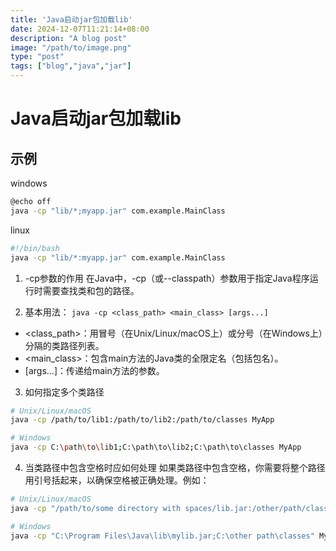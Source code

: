 ```yaml
---
title: 'Java启动jar包加载lib'
date: 2024-12-07T11:21:14+08:00
description: "A blog post"
image: "/path/to/image.png"
type: "post"
tags: ["blog","java","jar"]
---
```


# Java启动jar包加载lib
## 示例
windows
```bash
@echo off
java -cp "lib/*;myapp.jar" com.example.MainClass
```
linux
```bash
#!/bin/bash
java -cp "lib/*:myapp.jar" com.example.MainClass
```
1. -cp参数的作用
在Java中，-cp（或--classpath）参数用于指定Java程序运行时需要查找类和包的路径。

2. 基本用法：
`java -cp <class_path> <main_class> [args...]`
* <class_path>：用冒号（在Unix/Linux/macOS上）或分号（在Windows上）分隔的类路径列表。
* <main_class>：包含main方法的Java类的全限定名（包括包名）。
* [args...]：传递给main方法的参数。

3. 如何指定多个类路径
```bash
# Unix/Linux/macOS
java -cp /path/to/lib1:/path/to/lib2:/path/to/classes MyApp
```
```bash
# Windows
java -cp C:\path\to\lib1;C:\path\to\lib2;C:\path\to\classes MyApp
```
4. 当类路径中包含空格时应如何处理
如果类路径中包含空格，你需要将整个路径用引号括起来，以确保空格被正确处理。例如：

```bash
# Unix/Linux/macOS
java -cp "/path/to/some directory with spaces/lib.jar:/other/path/classes" MyApp

# Windows
java -cp "C:\Program Files\Java\lib\mylib.jar;C:\other path\classes" MyApp
```
